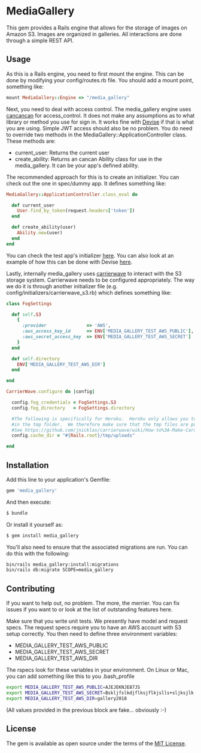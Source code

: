 # MediaGallery
This gem provides a Rails engine that allows for the storage of images on Amazon S3.  Images are organized in galleries.  All interactions are done through a simple REST API.

## Usage
As this is a Rails engine, you need to first mount the engine.  This can be done by modifying your config/routes.rb file.  You should add a mount point, something like:

```ruby
mount MediaGallery::Engine => "/media_gallery"
```

Next, you need to deal with access control. The media_gallery engine uses [cancancan](https://github.com/CanCanCommunity/cancancan) for access_control. It does not make any assumptions as to what library or method you use for sign in.  It works fine with [Devise](https://github.com/plataformatec/devise) if that is what you are using.  Simple JWT access should also be no problem.  You do need to override two methods in the MediaGallery::ApplicationController class.  These methods are:

- current_user:  Returns the current user
- create_ability: Returns an cancan Ability class for use in the media_gallery.  It can be your app's defined ability.

The recommended approach for this is to create an initializer.  You can check out the one in spec/dummy app.  It defines something like:

```ruby
MediaGallery::ApplicationController.class_eval do

  def current_user
    User.find_by_token(request.headers['token'])
  end

  def create_ability(user)
    Ability.new(user)
  end
end
```
You can check the test app's initializer [here](https://github.com/mbeauv/media_gallery/blob/master/spec/dummy/config/initializers/media_gallery_initializer.rb).  You can also look at an example of how this can be done with Devise [here](https://github.com/mbeauv/media_gallery/wiki/Integration-with-Devise).

Lastly, internally media_gallery uses [carrierwave](https://github.com/carrierwaveuploader/carrierwave) to interact with the S3 storage system.  Carrierwave needs to be configured appropriately.  The way we do it is through another initializer file (e.g. config/initializers/carrierwave_s3.rb) which defines something like:

```ruby
class FogSettings

  def self.S3
    {
      :provider               => 'AWS',
      :aws_access_key_id      => ENV['MEDIA_GALLERY_TEST_AWS_PUBLIC'],
      :aws_secret_access_key  => ENV['MEDIA_GALLERY_TEST_AWS_SECRET']
    }
  end

  def self.directory
    ENV['MEDIA_GALLERY_TEST_AWS_DIR']
  end

end

CarrierWave.configure do |config|

  config.fog_credentials = FogSettings.S3
  config.fog_directory   = FogSettings.directory

  #The following is specifically for Heroku.  Heroku only allows you to save data
  #in the tmp folder.  We therefore make sure that the tmp files are put there.
  #See https://github.com/jnicklas/carrierwave/wiki/How-to%3A-Make-Carrierwave-work-on-Heroku
  config.cache_dir = "#{Rails.root}/tmp/uploads"

end
```

## Installation
Add this line to your application's Gemfile:

```ruby
gem 'media_gallery'
```

And then execute:
```bash
$ bundle
```

Or install it yourself as:
```bash
$ gem install media_gallery
```

You'll also need to ensure that the associated migrations are run.  You can do this with the following:

```bash
bin/rails media_gallery:install:migrations
bin/rails db:migrate SCOPE=media_gallery
```
## Contributing

If you want to help out, no problem. The more, the merrier.  You can fix issues if you want to or look at the list of outstanding features here.

Make sure that you write unit tests. We presently have model and request specs.  The request specs require you to have an AWS account with S3 setup correctly.  You then need to define three environment variables:

- MEDIA_GALLERY_TEST_AWS_PUBLIC
- MEDIA_GALLERY_TEST_AWS_SECRET
- MEDIA_GALLERY_TEST_AWS_DIR

The rspecs look for these variables in your environment.  On Linux or Mac, you can add something like this to you .bash_profile

```bash
export MEDIA_GALLERY_TEST_AWS_PUBLIC=AJEJEKNJE87JS 
export MEDIA_GALLERY_TEST_AWS_SECRET=Bskljfslkdjflksjflkjslls+sljksjlk
export MEDIA_GALLERY_TEST_AWS_DIR=gallery2018
```

(All values provided in the previous block are fake... obviously :-)


## License
The gem is available as open source under the terms of the [MIT License](http://opensource.org/licenses/MIT).
